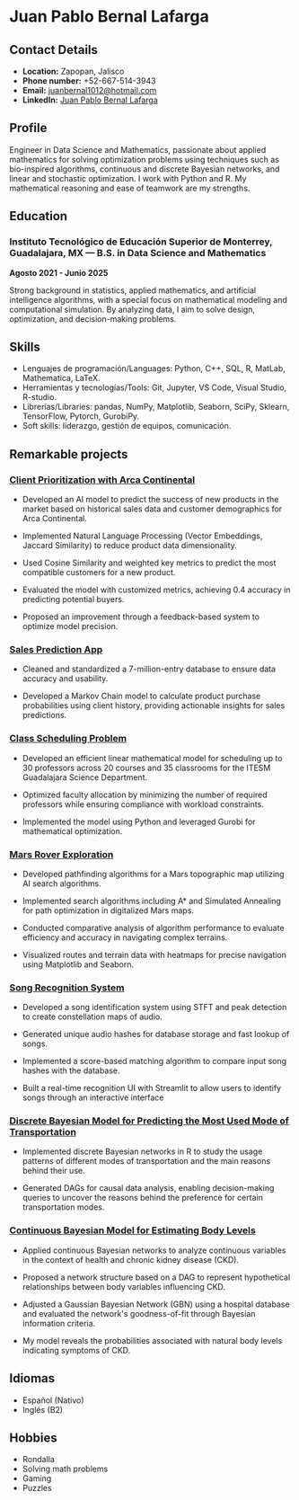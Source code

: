 # Juan Pablo Bernal Lafarga

## Contact Details
- **Location:** Zapopan, Jalisco
- **Phone number:** +52-667-514-3943
- **Email:** juanbernal1012@hotmail.com
- **LinkedIn:** [Juan Pablo Bernal Lafarga](www.linkedin.com/in/juan-pablo-bernal-lafarga-7b9942232)

## Profile
Engineer in Data Science and Mathematics, passionate about applied mathematics for solving optimization problems using techniques such as bio-inspired algorithms, continuous and discrete Bayesian networks, and linear and stochastic optimization. I work with Python and R. My mathematical reasoning and ease of teamwork are my strengths.

## Education
### Instituto Tecnológico de Educación Superior de Monterrey, Guadalajara, MX — B.S. in Data Science and Mathematics
**Agosto 2021 - Junio 2025**

Strong background in statistics, applied mathematics, and artificial intelligence algorithms, with a special focus on mathematical modeling and computational simulation. By analyzing data, I aim to solve design, optimization, and decision-making problems.

## Skills
- Lenguajes de programación/Languages: Python, C++, SQL, R, MatLab, Mathematica, LaTeX.
- Herramientas y tecnologías/Tools: Git, Jupyter, VS Code, Visual Studio, R-studio.
- Librerías/Libraries: pandas, NumPy, Matplotlib, Seaborn, SciPy, Sklearn, TensorFlow, Pytorch, GurobiPy.
- Soft skills: liderazgo, gestión de equipos, comunicación.

## Remarkable projects
### [Client Prioritization with Arca Continental](https://github.com/JPBL101203/Portafolio-Optimizacion/blob/2591f1b86d274b5f1fcdcde6e99f7f701fc16277/Knapsack_Aquarium.ipynb)
- Developed an AI model to predict the success of new products in the market based on historical sales data and
customer demographics for Arca Continental.

- Implemented Natural Language Processing (Vector Embeddings, Jaccard Similarity) to reduce product data
dimensionality.

- Used Cosine Similarity and weighted key metrics to predict the most compatible customers for a new product.

- Evaluated the model with customized metrics, achieving 0.4 accuracy in predicting potential buyers.

- Proposed an improvement through a feedback-based system to optimize model precision.

### [Sales Prediction App](https://github.com/JPBL101203/Portafolio-Optimizacion/blob/e777ea55e371be4a38440bb1acef54c92abc5761/Scheduling_Science_deparment.ipynb)
- Cleaned and standardized a 7-million-entry database to ensure data accuracy and usability.

- Developed a Markov Chain model to calculate product purchase probabilities using client history, providing
actionable insights for sales predictions.

### [Class Scheduling Problem](https://github.com/JuanBernal1012/Portafolio/tree/main/Ene_Jun_2023/Optimizacion_Determinista)
- Developed an efficient linear mathematical model for scheduling up to 30 professors across 20 courses and 35 classrooms for the ITESM Guadalajara Science Department.

- Optimized faculty allocation by minimizing the number of required professors while ensuring compliance with workload constraints.

- Implemented the model using Python and leveraged Gurobi for mathematical optimization.

### [Mars Rover Exploration](https://github.com/JuanBernal1012/Portafolio/tree/main/Ene_Jun_2023/Dise%C3%B1o_Agentes_Inteligentes)
- Developed pathfinding algorithms for a Mars topographic map utilizing AI search algorithms.

- Implemented search algorithms including A* and Simulated Annealing for path optimization in digitalized Mars maps.

- Conducted comparative analysis of algorithm performance to evaluate efficiency and accuracy in navigating complex terrains.

- Visualized routes and terrain data with heatmaps for precise navigation using Matplotlib and Seaborn.

### [Song Recognition System](https://github.com/josecyamuni/song-recognizer)
- Developed a song identification system using STFT and peak detection to create constellation maps of audio.

- Generated unique audio hashes for database storage and fast lookup of songs.

- Implemented a score-based matching algorithm to compare input song hashes with the database.

- Built a real-time recognition UI with Streamlit to allow users to identify songs through an interactive interface

### [Discrete Bayesian Model for Predicting the Most Used Mode of Transportation](https://github.com/JuanBernal1012/Portafolio/tree/main/Ago_Dic_2023/Metodos_Razonamiento_Incertidumbre/Red_Bayesiana_Discreta)
- Implemented discrete Bayesian networks in R to study the usage patterns of different modes of transportation and the main reasons behind their use.

- Generated DAGs for causal data analysis, enabling decision-making queries to uncover the reasons behind the preference for certain transportation modes.

### [Continuous Bayesian Model for Estimating Body Levels](https://github.com/JuanBernal1012/Portafolio/tree/main/Ago_Dic_2023/Metodos_Razonamiento_Incertidumbre/Red_Bayesiana_Continua)
- Applied continuous Bayesian networks to analyze continuous variables in the context of health and chronic kidney disease (CKD).

- Proposed a network structure based on a DAG to represent hypothetical relationships between body variables influencing CKD.

- Adjusted a Gaussian Bayesian Network (GBN) using a hospital database and evaluated the network's goodness-of-fit through Bayesian information criteria.

- My model reveals the probabilities associated with natural body levels indicating symptoms of CKD.

## Idiomas
- Español (Nativo)
- Inglés (B2)

## Hobbies
- Rondalla
- Solving math problems
- Gaming
- Puzzles
